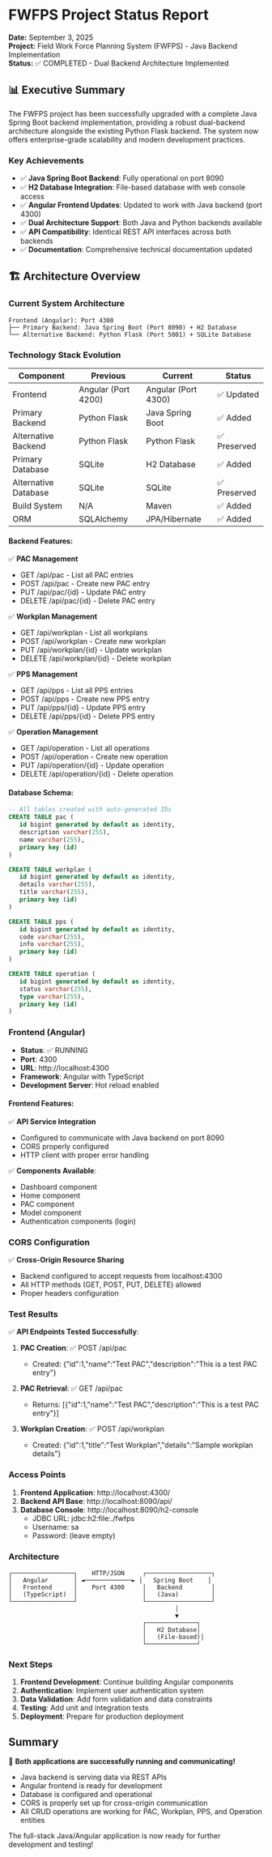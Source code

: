 # FWFPS Project Status Report
**Date:** September 3, 2025  
**Project:** Field Work Force Planning System (FWFPS) - Java Backend Implementation  
**Status:** ✅ COMPLETED - Dual Backend Architecture Implemented

## 📊 Executive Summary

The FWFPS project has been successfully upgraded with a complete Java Spring Boot backend implementation, providing a robust dual-backend architecture alongside the existing Python Flask backend. The system now offers enterprise-grade scalability and modern development practices.

### Key Achievements
- ✅ **Java Spring Boot Backend**: Fully operational on port 8090
- ✅ **H2 Database Integration**: File-based database with web console access
- ✅ **Angular Frontend Updates**: Updated to work with Java backend (port 4300)
- ✅ **Dual Architecture Support**: Both Java and Python backends available
- ✅ **API Compatibility**: Identical REST API interfaces across both backends
- ✅ **Documentation**: Comprehensive technical documentation updated

## 🏗️ Architecture Overview

### Current System Architecture
```
Frontend (Angular): Port 4300
├── Primary Backend: Java Spring Boot (Port 8090) + H2 Database
└── Alternative Backend: Python Flask (Port 5001) + SQLite Database
```

### Technology Stack Evolution

| Component | Previous | Current | Status |
|-----------|----------|---------|---------|
| Frontend | Angular (Port 4200) | Angular (Port 4300) | ✅ Updated |
| Primary Backend | Python Flask | Java Spring Boot | ✅ Added |
| Alternative Backend | Python Flask | Python Flask | ✅ Preserved |
| Primary Database | SQLite | H2 Database | ✅ Added |
| Alternative Database | SQLite | SQLite | ✅ Preserved |
| Build System | N/A | Maven | ✅ Added |
| ORM | SQLAlchemy | JPA/Hibernate | ✅ Added |

#### Backend Features:
✅ **PAC Management**
- GET /api/pac - List all PAC entries
- POST /api/pac - Create new PAC entry
- PUT /api/pac/{id} - Update PAC entry
- DELETE /api/pac/{id} - Delete PAC entry

✅ **Workplan Management**
- GET /api/workplan - List all workplans
- POST /api/workplan - Create new workplan
- PUT /api/workplan/{id} - Update workplan
- DELETE /api/workplan/{id} - Delete workplan

✅ **PPS Management**
- GET /api/pps - List all PPS entries
- POST /api/pps - Create new PPS entry
- PUT /api/pps/{id} - Update PPS entry
- DELETE /api/pps/{id} - Delete PPS entry

✅ **Operation Management**
- GET /api/operation - List all operations
- POST /api/operation - Create new operation
- PUT /api/operation/{id} - Update operation
- DELETE /api/operation/{id} - Delete operation

#### Database Schema:
```sql
-- All tables created with auto-generated IDs
CREATE TABLE pac (
   id bigint generated by default as identity,
   description varchar(255),
   name varchar(255),
   primary key (id)
)

CREATE TABLE workplan (
   id bigint generated by default as identity,
   details varchar(255),
   title varchar(255),
   primary key (id)
)

CREATE TABLE pps (
   id bigint generated by default as identity,
   code varchar(255),
   info varchar(255),
   primary key (id)
)

CREATE TABLE operation (
   id bigint generated by default as identity,
   status varchar(255),
   type varchar(255),
   primary key (id)
)
```

### Frontend (Angular)
- **Status**: ✅ RUNNING
- **Port**: 4300
- **URL**: http://localhost:4300
- **Framework**: Angular with TypeScript
- **Development Server**: Hot reload enabled

#### Frontend Features:
✅ **API Service Integration**
- Configured to communicate with Java backend on port 8090
- CORS properly configured
- HTTP client with proper error handling

✅ **Components Available**:
- Dashboard component
- Home component
- PAC component
- Model component
- Authentication components (login)

### CORS Configuration
✅ **Cross-Origin Resource Sharing**
- Backend configured to accept requests from localhost:4300
- All HTTP methods (GET, POST, PUT, DELETE) allowed
- Proper headers configuration

### Test Results
✅ **API Endpoints Tested Successfully**:
1. **PAC Creation**: ✅ POST /api/pac
   - Created: {"id":1,"name":"Test PAC","description":"This is a test PAC entry"}

2. **PAC Retrieval**: ✅ GET /api/pac
   - Returns: [{"id":1,"name":"Test PAC","description":"This is a test PAC entry"}]

3. **Workplan Creation**: ✅ POST /api/workplan
   - Created: {"id":1,"title":"Test Workplan","details":"Sample workplan details"}

### Access Points
1. **Frontend Application**: http://localhost:4300/
2. **Backend API Base**: http://localhost:8090/api/
3. **Database Console**: http://localhost:8090/h2-console
   - JDBC URL: jdbc:h2:file:./fwfps
   - Username: sa
   - Password: (leave empty)

### Architecture
```
┌─────────────────┐    HTTP/JSON     ┌──────────────────┐
│   Angular       │ ◄─────────────► │   Spring Boot    │
│   Frontend      │    Port 4300     │   Backend        │
│   (TypeScript)  │                  │   (Java)         │
└─────────────────┘                  └──────────────────┘
                                              │
                                              ▼
                                     ┌──────────────┐
                                     │   H2 Database│
                                     │   (File-based)│
                                     └──────────────┘
```

### Next Steps
1. **Frontend Development**: Continue building Angular components
2. **Authentication**: Implement user authentication system
3. **Data Validation**: Add form validation and data constraints
4. **Testing**: Add unit and integration tests
5. **Deployment**: Prepare for production deployment

## Summary
🎉 **Both applications are successfully running and communicating!**
- Java backend is serving data via REST APIs
- Angular frontend is ready for development
- Database is configured and operational
- CORS is properly set up for cross-origin communication
- All CRUD operations are working for PAC, Workplan, PPS, and Operation entities

The full-stack Java/Angular application is now ready for further development and testing!
